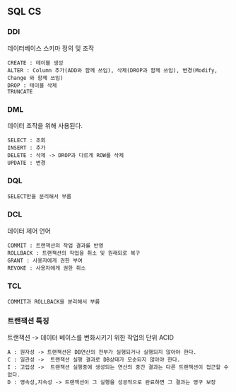 ## SQL CS

### DDl

데이터베이스 스키마 정의 및 조작

```
CREATE : 테이블 생성
ALTER : Column 추가(ADD와 함께 쓰임), 삭제(DROP과 함께 쓰임), 변경(Modify, Change 와 함께 쓰임)
DROP : 테이블 삭제
TRUNCATE
```

### DML

데이터 조작을 위해 사용된다.

```
SELECT : 조회
INSERT : 추가
DELETE : 삭제 -> DROP과 다르게 ROW를 삭제
UPDATE : 변경
```

### DQL

```
SELECT만을 분리해서 부름
```

### DCL

데이터 제어 언어

```
COMMIT : 트랜잭션의 작업 결과를 반영
ROLLBACK : 트랜잭션의 작업을 취소 및 원래되로 복구
GRANT : 사용자에게 권한 부여
REVOKE : 사용자에게 권한 취소
```

### TCL

```
COMMIT과 ROLLBACK을 분리해서 부름
```

### 트랜잭션 특징

트랜잭션 -> 데이터 베이스를 변화시키기 위한 작업의 단위
ACID

```
A : 원자성 -> 트랜잭션은 DB연산의 전부가 실행되거나 실행되지 않아야 한다.
C : 일관성 ->  트랜잭션 실행 결과로 DB상태가 모순되지 않아야 한다.
I : 고립성 ->  트랜잭션 실행중에 생성되는 연산의 중간 결과는 다른 트랜잭션이 접근할 수 없다.
D : 영속성,지속성 -> 트랜잭션이 그 실행을 성공적으로 완료하면 그 결과는 영구 보장
```
